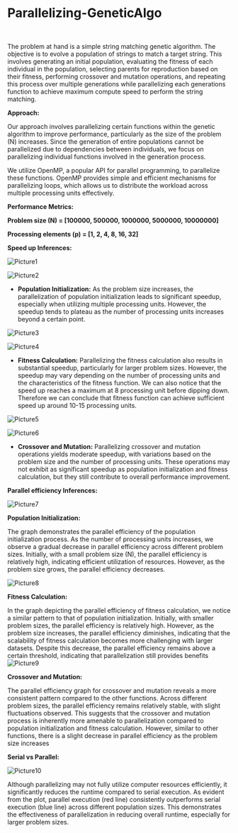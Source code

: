 # Parallelizing-GeneticAlgo
﻿


The problem at hand is a simple string matching genetic algorithm. The objective is to evolve a population of strings to match a target string. This involves generating an initial population, evaluating the fitness of each individual in the population, selecting parents for reproduction based on their fitness, performing crossover and mutation operations, and repeating this process over multiple generations while parallelizing each generations function to achieve maximum compute speed to perform the string matching.

**Approach:**

Our approach involves parallelizing certain functions within the genetic algorithm to improve performance, particularly as the size of the problem (N) increases. Since the generation of entire populations cannot be parallelized due to dependencies between individuals, we focus on parallelizing individual functions involved in the generation process.

We utilize OpenMP, a popular API for parallel programming, to parallelize these functions. OpenMP provides simple and efficient mechanisms for parallelizing loops, which allows us to distribute the workload across multiple processing units effectively.

**Performance Metrics:**

**Problem size (N) = [100000, 500000, 1000000, 5000000, 10000000]**

**Processing elements (p) = [1, 2, 4, 8, 16, 32]** 

**Speed up Inferences:** 

![Picture1](https://github.com/shalini121906/Parallelizing-GeneticAlgo/assets/116372155/deec82a1-7b81-4900-819a-89c59f2dd4cc)


![Picture2](https://github.com/shalini121906/Parallelizing-GeneticAlgo/assets/116372155/97f321a3-5e40-4378-8005-1613cd037031)

- **Population Initialization:** As the problem size increases, the parallelization of population initialization leads to significant speedup, especially when utilizing multiple processing units. However, the speedup tends to plateau as the number of processing units increases beyond a certain point.

![Picture3](https://github.com/shalini121906/Parallelizing-GeneticAlgo/assets/116372155/b1fee9ff-07a1-4093-9cf4-947af275a991)

![Picture4](https://github.com/shalini121906/Parallelizing-GeneticAlgo/assets/116372155/2d509cee-96b6-4549-8409-f8d3e8fdcfba)

- **Fitness Calculation:** Parallelizing the fitness calculation also results in substantial speedup, particularly for larger problem sizes. However, the speedup may vary depending on the number of processing units and the characteristics of the fitness function. We can also notice that the speed up reaches a maximum at 8 processing unit before dipping down. Therefore we can conclude that fitness function can achieve sufficient speed up around 10-15 processing units.


![Picture5](https://github.com/shalini121906/Parallelizing-GeneticAlgo/assets/116372155/a6723640-d527-4a91-871e-95c6f2df211a)

![Picture6](https://github.com/shalini121906/Parallelizing-GeneticAlgo/assets/116372155/08e9389d-bd81-4471-ab64-e1acc9c7a7ab)


- **Crossover and Mutation:** Parallelizing crossover and mutation operations yields moderate speedup, with variations based on the problem size and the number of processing units. These operations may not exhibit as significant speedup as population initialization and fitness calculation, but they still contribute to overall performance improvement.






**Parallel efficiency Inferences:**

![Picture7](https://github.com/shalini121906/Parallelizing-GeneticAlgo/assets/116372155/87a2aacc-397c-4b3c-b218-b58dd3ce072d)


**Population Initialization:**

The graph demonstrates the parallel efficiency of the population initialization process. As the number of processing units increases, we observe a gradual decrease in parallel efficiency across different problem sizes. Initially, with a small problem size (N), the parallel efficiency is relatively high, indicating efficient utilization of resources. However, as the problem size grows, the parallel efficiency decreases. 

![Picture8](https://github.com/shalini121906/Parallelizing-GeneticAlgo/assets/116372155/e567cecc-bae8-4801-9b08-78896369aea0)


**Fitness Calculation:**

In the graph depicting the parallel efficiency of fitness calculation, we notice a similar pattern to that of population initialization. Initially, with smaller problem sizes, the parallel efficiency is relatively high. However, as the problem size increases, the parallel efficiency diminishes, indicating that the scalability of fitness calculation becomes more challenging with larger datasets. Despite this decrease, the parallel efficiency remains above a certain threshold, indicating that parallelization still provides benefits
![Picture9](https://github.com/shalini121906/Parallelizing-GeneticAlgo/assets/116372155/bc736c10-b120-40b5-a5c1-364ce116604f)


**Crossover and Mutation:**

The parallel efficiency graph for crossover and mutation reveals a more consistent pattern compared to the other functions. Across different problem sizes, the parallel efficiency remains relatively stable, with slight fluctuations observed. This suggests that the crossover and mutation process is inherently more amenable to parallelization compared to population initialization and fitness calculation. However, similar to other functions, there is a slight decrease in parallel efficiency as the problem size increases

**Serial vs Parallel:**

![Picture10](https://github.com/shalini121906/Parallelizing-GeneticAlgo/assets/116372155/e10a27d7-1b4a-4833-8c54-5b27bbcaa8aa)


Although parallelizing may not fully utilize computer resources efficiently, it significantly reduces the runtime compared to serial execution. As evident from the plot, parallel execution (red line) consistently outperforms serial execution (blue line) across different population sizes. This demonstrates the effectiveness of parallelization in reducing overall runtime, especially for larger problem sizes.


